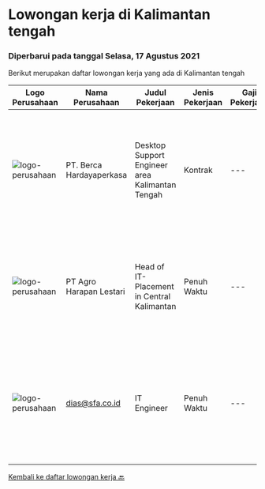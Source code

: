 
  # Lowongan kerja di Kalimantan tengah

  ### Diperbarui pada tanggal Selasa, 17 Agustus 2021

  Berikut merupakan daftar lowongan kerja yang ada di Kalimantan tengah

  |Logo Perusahaan | Nama Perusahaan | Judul Pekerjaan | Jenis Pekerjaan | Gaji Pekerjaan | Lokasi | Deskripsi | Tanggal diunggah | Pranala |
  | -------------- | --------------- | --------------- | --------- | --------- | -------------- | ------- | ----------- | ----------- |
  |![logo-perusahaan](https://image-service-cdn.seek.com.au/0c900ac2b5b1a2cf9bee651ce5d069e68ff14c92/ee4dce1061f3f616224767ad58cb2fc751b8d2dc)|PT. Berca Hardayaperkasa|Desktop Support Engineer area Kalimantan Tengah|Kontrak|---|Kalimantan Tengah|Responsibilities: Analyzing, diagnosing, and installation to several areas including desktop hardware, operating systems, application software and...|Jumat, 13 Agustus 2021|https://www.jobstreet.co.id/id/job/desktop-support-engineer-area-kalimantan-tengah-3592633?token=0~57923cb4-3252-4b8c-bce2-d5ebf14bfef4&sectionRank=1&jobId=jobstreet-id-job-3592633|
|![logo-perusahaan](https://image-service-cdn.seek.com.au/cf504cf0fd63cff79d8947c0ec301d1bfb683f57/ee4dce1061f3f616224767ad58cb2fc751b8d2dc)|PT Agro Harapan Lestari|Head of IT- Placement in Central Kalimantan|Penuh Waktu|---|Seruyan|(1) –(a) Lead, and guide the planning process for BSS Business Segment based on the overall GHL Group level strategic direction &amp; objectives; ...|Kamis, 12 Agustus 2021|https://www.jobstreet.co.id/id/job/head-of-it-placement-in-central-kalimantan-3599652?token=0~57923cb4-3252-4b8c-bce2-d5ebf14bfef4&sectionRank=2&jobId=jobstreet-id-job-3599652|
|![logo-perusahaan](https://us.123rf.com/450wm/pavelstasevich/pavelstasevich1811/pavelstasevich181101027/112815900-stock-vector-no-image-available-icon-flat-vector.jpg?ver=6)|dias@sfa.co.id|IT Engineer|Penuh Waktu|---|Palangkaraya|Job description: Provide day-to-day support to ensure the smooth running of the computers, network devices, printers as well as end users’...|Selasa, 03 Agustus 2021|https://www.jobstreet.co.id/id/job/it-engineer-3591921?token=0~57923cb4-3252-4b8c-bce2-d5ebf14bfef4&sectionRank=3&jobId=jobstreet-id-job-3591921|


  [Kembali ke daftar lowongan kerja 🔙](../README.md#daftar-lowongan-kerja)
  